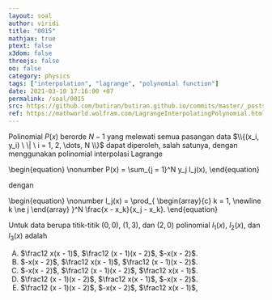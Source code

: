 ```yaml
---
layout: soal
author: viridi
title: "0015"
mathjax: true
ptext: false
x3dom: false
threejs: false
oo: false
category: physics
tags: ["interpolation", "lagrange", "polynomial function"]
date: 2021-03-10 17:16:00 +07
permalink: /soal/0015
src: https://github.com/butiran/butiran.github.io/commits/master/_posts/soal/01/2021-03-10-lagrange-interpolating-polynomial.md
ref: https://mathworld.wolfram.com/LagrangeInterpolatingPolynomial.html
---
```

Polinomial $P(x)$ berorde $N-1$ yang melewati semua pasangan data $\\{(x_i, y_i) \ \| \ i = 1, 2, \dots, N \\}$ dapat diperoleh, salah satunya, dengan menggunakan polinomial interpolasi Lagrange

\begin{equation} \nonumber
P(x) = \sum_{j = 1}^N y_j l_j(x),
\end{equation}

dengan

\begin{equation} \nonumber
l_j(x) = \prod_{
\begin{array}{c}
k = 1, \newline
k \ne j
\end{array}
}^N \frac{x - x_k}{x_j - x_k}.
\end{equation}

Untuk data berupa titik-titik $(0, 0)$, $(1, 3)$, dan $(2, 0)$ polinomial $l_1(x)$, $l_2(x)$, dan $l_3(x)$ adalah

<ol type="A">
<li>$\frac12 x(x - 1)$, $\frac12 (x - 1)(x - 2)$, $-x(x - 2)$.
<li>$-x(x - 2)$, $\frac12 x(x - 1)$, $\frac12 (x - 1)(x - 2)$.
<li>$-x(x - 2)$, $\frac12 (x - 1)(x - 2)$, $\frac12 x(x - 1)$.
<li>$\frac12 (x - 1)(x - 2)$, $\frac12 x(x - 1)$, $-x(x - 2)$.
<li>$\frac12 (x - 1)(x - 2)$, $-x(x - 2)$, $\frac12 x(x - 1)$,


